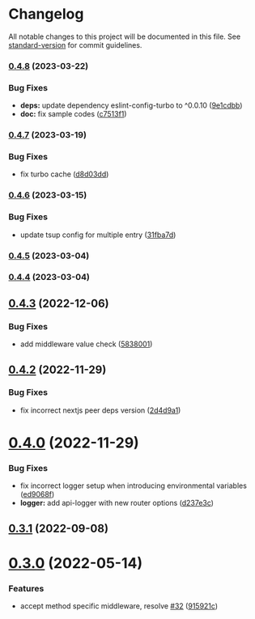 # Changelog

All notable changes to this project will be documented in this file. See [standard-version](https://github.com/conventional-changelog/standard-version) for commit guidelines.

### [0.4.8](https://github.com/Howard86/next-api-handler/compare/v0.4.7...v0.4.8) (2023-03-22)

### Bug Fixes

- **deps:** update dependency eslint-config-turbo to ^0.0.10 ([9e1cdbb](https://github.com/Howard86/next-api-handler/commit/9e1cdbbb6c6993639f38842055b2f770fc6476f2))
- **doc:** fix sample codes ([c7513f1](https://github.com/Howard86/next-api-handler/commit/c7513f1adb3a65f71ae7ef48444bbc519b5198f6))

### [0.4.7](https://github.com/Howard86/next-api-handler/compare/v0.4.6...v0.4.7) (2023-03-19)

### Bug Fixes

- fix turbo cache ([d8d03dd](https://github.com/Howard86/next-api-handler/commit/d8d03dd4dd4c053f12281c169d65d62362909879))

### [0.4.6](https://github.com/Howard86/next-api-handler/compare/v0.4.5...v0.4.6) (2023-03-15)

### Bug Fixes

- update tsup config for multiple entry ([31fba7d](https://github.com/Howard86/next-api-handler/commit/31fba7dd4de58beac93177e7dcc3e9193592062e))

### [0.4.5](https://github.com/Howard86/next-api-handler/compare/v0.4.4...v0.4.5) (2023-03-04)

### [0.4.4](https://github.com/Howard86/next-api-handler/compare/v0.4.3...v0.4.4) (2023-03-04)

## [0.4.3](https://github.com/Howard86/next-api-handler/compare/v0.4.2...v0.4.3) (2022-12-06)

### Bug Fixes

- add middleware value check ([5838001](https://github.com/Howard86/next-api-handler/commit/5838001cb55f8a2b503f2220cba7c7a5973921d4))

## [0.4.2](https://github.com/Howard86/next-api-handler/compare/v0.4.0...v0.4.2) (2022-11-29)

### Bug Fixes

- fix incorrect nextjs peer deps version ([2d4d9a1](https://github.com/Howard86/next-api-handler/commit/2d4d9a184a4ad9b2410f08057c4ddb62449efe70))

# [0.4.0](https://github.com/Howard86/next-api-handler/compare/v0.3.1...v0.4.0) (2022-11-29)

### Bug Fixes

- fix incorrect logger setup when introducing environmental variables ([ed9068f](https://github.com/Howard86/next-api-handler/commit/ed9068fed5cefb17388afff2ff1529c7481b7bc2))
- **logger:** add api-logger with new router options ([d237e3c](https://github.com/Howard86/next-api-handler/commit/d237e3ce942487ecb0039379daadb407b726824b))

## [0.3.1](https://github.com/Howard86/next-api-handler/compare/v0.3.0...v0.3.1) (2022-09-08)

# [0.3.0](https://github.com/Howard86/next-api-handler/compare/v0.2.5...v0.3.0) (2022-05-14)

### Features

- accept method specific middleware, resolve [#32](https://github.com/Howard86/next-api-handler/issues/32) ([915921c](https://github.com/Howard86/next-api-handler/commit/915921c734c53a5ddce4251680c8f816f693c122))
